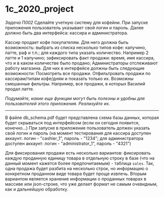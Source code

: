 # 1c_2020_project

*Задача П002*
Сделайте учетную систему для кофейни.
При запуске приложения пользователь указывает свой логин и пароль.
Далее должно быть два интерфейса: кассира и администратора. 

Кассир продает кофе покупателям. Для него должна быть возможность:
выбрать из списка несколько типов кофе: капучино, латте, раф и т.п.;
для каждого типа указать количество. Например 2 латте и 1 капучино;
зафиксировать факт продажи: время, имя кассира, что и в каком количестве было продано;
Администраторы отслеживают работу магазина. Для них в интерфейсе должны быть следующие возможности:
Посмотреть все продажи. 
Отфильтровать продажи по кассирам/типам кофе/дням и показать только их. Возможны смешанные фильтры. Например, все продажи, в которых Василий продал латте.

*Подумайте, какие еще функции могут быть полезны и удобны для пользователей этого приложения. Реализуйте их.*

--------

В файле db_schema.pdf будет представлена схема базы данных, которая будет скрываться под интерфейсом (если он сегодня появится, конечно...) При запуске в приложение пользователь должен указать свой логин и пароль (на момент тестирования для кассира доступен аккаунт: логин - "cashier_1", пароль - "1234"; для администратора доступен аккаунт: логин - "administrator_1", пароль - "4321")

Для фиксирования продажи есть несколько вариантов: фиксировать каждую проданную единицу товара в отдельную строку в базе (что на данный момент кажется более предпочитаемым) - таблица `sales`. Так, одна продажа будет разбита на несколько строк, но информацию о конкретном проданном виде товара будет проще извлечь. Вторым вариантом является хранение информации о проданных товарах в массиве или json-строке, что уже делает формат не самым очевидным, как и дальнейшую обработку.
